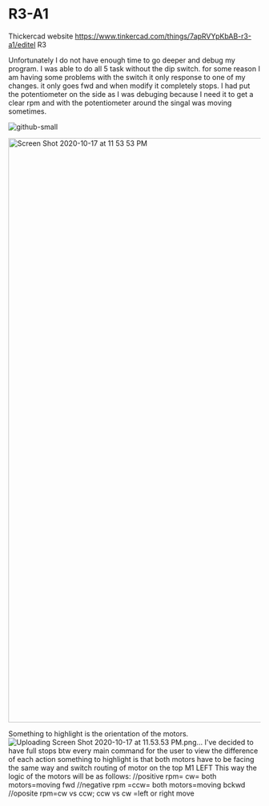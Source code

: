 # R3-A1
Thickercad website
https://www.tinkercad.com/things/7apRVYpKbAB-r3-a1/editel
R3

Unfortunately I do not have enough time to go deeper and debug my program. I was able to do all 5 task without the dip switch. for some reason I am having some problems with the switch it only response to one of my changes. it only goes fwd and when modify it completely stops. 
I had put the potentiometer on the side as I was debuging because I need it to get a clear rpm and with the potentiometer around the singal was moving sometimes. 

![github-small](file:///Users/brandoncastillo/Desktop/Screen%20Shot%202020-10-17%20at%2011.53.53%20PM.png)


<img width="1167" alt="Screen Shot 2020-10-17 at 11 53 53 PM" src="https://user-images.githubusercontent.com/64425431/96358448-44021e00-10d5-11eb-96a5-88c0ee287e4b.png">

Something to highlight is the orientation of the motors. 
![Uploading Screen Shot 2020-10-17 at 11.53.53 PM.png…]()
I've decided to have full stops btw every main command for the user to view the difference of each action something to highlight is that both motors have to be facing the same way and switch routing of motor on the top M1 LEFT This way the logic of the motors will be as follows: 
  //positive rpm= cw= both motors=moving fwd
  //negative rpm =ccw= both motors=moving bckwd
  //oposite rpm=cw vs ccw; ccw vs cw =left or right move
